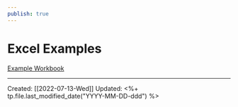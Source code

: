 ```yaml
---
publish: true
---
```


# Excel Examples

[Example Workbook](https://github.com/mkudija/img/tree/main/excel-examples)

---
Created: [[2022-07-13-Wed]]
Updated: <%+ tp.file.last_modified_date("YYYY-MM-DD-ddd") %>
